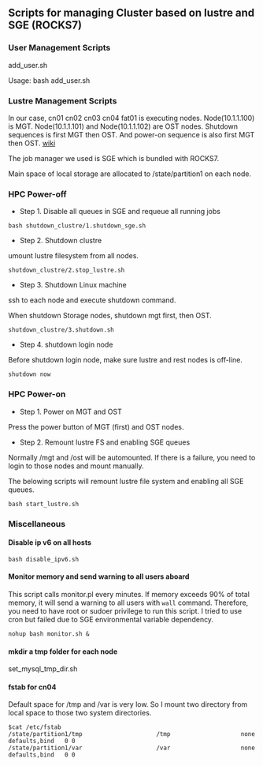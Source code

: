 ## Scripts for managing Cluster based on lustre and SGE (ROCKS7)

### User Management Scripts

add_user.sh

Usage: bash add_user.sh

### Lustre Management Scripts

In our case, cn01 cn02 cn03 cn04 fat01 is executing nodes. 
Node(10.1.1.100) is MGT. Node(10.1.1.101) and Node(10.1.1.102)
are OST nodes. Shutdown sequences is first MGT then OST. And 
power-on sequence is also first MGT then OST. [wiki](http://wiki.lustre.org/Starting_and_Stopping_Lustre_Services)

The job manager we used is SGE which is bundled with ROCKS7.

Main space of local storage are allocated to /state/partition1 on each node.


### HPC Power-off

* Step 1. Disable all queues in SGE and requeue all running jobs

```
bash shutdown_clustre/1.shutdown_sge.sh
```

* Step 2. Shutdown clustre

umount lustre filesystem from all nodes.

```
shutdown_clustre/2.stop_lustre.sh
```

* Step 3. Shutdown Linux machine

ssh to each node and execute shutdown command.

When shutdown Storage nodes, shutdown mgt first, then OST.

```
shutdown_clustre/3.shutdown.sh
```

* Step 4. shutdown login node 

Before shutdown login node, make sure lustre and rest nodes is off-line.

```
shutdown now
```

### HPC Power-on

* Step 1. Power on MGT and OST

Press the power button of MGT (first) and OST nodes.

* Step 2. Remount lustre FS and  enabling SGE queues 

Normally /mgt and /ost will be automounted. If there is 
a failure, you need to login to those nodes and mount manually.

The belowing scripts will remount lustre file system and enabling all SGE queues.

```
bash start_lustre.sh
```


### Miscellaneous

#### Disable ip v6 on all hosts

```
bash disable_ipv6.sh
```

#### Monitor memory and send warning to all users aboard 

This script calls monitor.pl every minutes. If memory exceeds
90% of total memory, it will send a warning to all users with 
 `wall` command. Therefore, you need to have root or sudoer privilege
 to run this script. I tried to use cron but failed due to SGE 
 environmental variable dependency.

```
nohup bash monitor.sh &
```

#### mkdir a tmp folder for each node

set_mysql_tmp_dir.sh

#### fstab for cn04

Default space for /tmp and /var is very low. So I mount two directory
from local space to those two system directories.

```
$cat /etc/fstab
/state/partition1/tmp                     /tmp                    none    defaults,bind   0 0
/state/partition1/var                     /var                    none    defaults,bind   0 0
```


